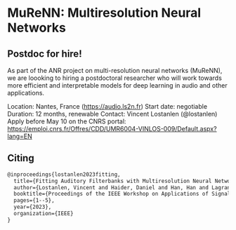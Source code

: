 # MuReNN: Multiresolution Neural Networks

## Postdoc for hire!
As part of the ANR project on multi-resolution neural networks (MuReNN), we are loooking to hiring a postdoctoral researcher who will work towards more efficient and interpretable models for deep learning in audio and other applications.

Location: Nantes, France (https://audio.ls2n.fr)
Start date: negotiable
Duration: 12 months, renewable
Contact: Vincent Lostanlen (@lostanlen)
Apply before May 10 on the CNRS portal: https://emploi.cnrs.fr/Offres/CDD/UMR6004-VINLOS-009/Default.aspx?lang=EN


## Citing
```tex
@inproceedings{lostanlen2023fitting,
  title={Fitting Auditory Filterbanks with Multiresolution Neural Networks},
  author={Lostanlen, Vincent and Haider, Daniel and Han, Han and Lagrange, Mathieu and Balazs, Peter and Ehler, Martin},
  booktitle={Proceedings of the IEEE Workshop on Applications of Signal Processing to Audio and Acoustics (WASPAA)},
  pages={1--5},
  year={2023},
  organization={IEEE}
}
```
